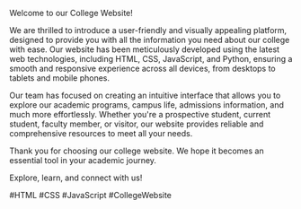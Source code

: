 Welcome to our College Website!

We are thrilled to introduce a user-friendly and visually appealing platform, designed to provide you with all the information you need about our college with ease. Our website has been meticulously developed using the latest web technologies, including HTML, CSS, JavaScript, and Python, ensuring a smooth and responsive experience across all devices, from desktops to tablets and mobile phones.

Our team has focused on creating an intuitive interface that allows you to explore our academic programs, campus life, admissions information, and much more effortlessly. Whether you're a prospective student, current student, faculty member, or visitor, our website provides reliable and comprehensive resources to meet all your needs.

Thank you for choosing our college website. We hope it becomes an essential tool in your academic journey.

Explore, learn, and connect with us!

#HTML #CSS #JavaScript #CollegeWebsite
